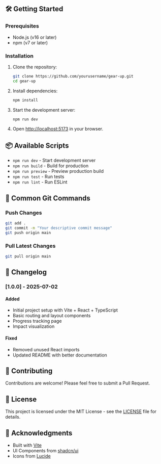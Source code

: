 ## 🛠️ Getting Started

### Prerequisites
- Node.js (v16 or later)
- npm (v7 or later)

### Installation

1. Clone the repository:
   ```bash
   git clone https://github.com/yourusername/gear-up.git
   cd gear-up
   ```

2. Install dependencies:
   ```bash
   npm install
   ```

3. Start the development server:
   ```bash
   npm run dev
   ```

4. Open [http://localhost:5173](http://localhost:5173) in your browser.

## 📦 Available Scripts

- `npm run dev` - Start development server
- `npm run build` - Build for production
- `npm run preview` - Preview production build
- `npm run test` - Run tests
- `npm run lint` - Run ESLint

## 🔄 Common Git Commands

### Push Changes
```bash
git add .
git commit -m "Your descriptive commit message"
git push origin main
```

### Pull Latest Changes
```bash
git pull origin main
```

## 📝 Changelog

### [1.0.0] - 2025-07-02
#### Added
- Initial project setup with Vite + React + TypeScript
- Basic routing and layout components
- Progress tracking page
- Impact visualization

#### Fixed
- Removed unused React imports
- Updated README with better documentation

## 🤝 Contributing

Contributions are welcome! Please feel free to submit a Pull Request.

## 📄 License

This project is licensed under the MIT License - see the [LICENSE](LICENSE) file for details.

## 🙏 Acknowledgments

- Built with [Vite](https://vitejs.dev/)
- UI Components from [shadcn/ui](https://ui.shadcn.com/)
- Icons from [Lucide](https://lucide.dev/)